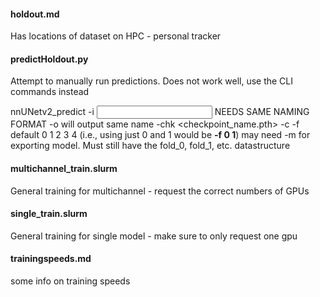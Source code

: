 #### holdout.md
Has locations of dataset on HPC - personal tracker

#### predictHoldout.py
Attempt to manually run predictions. Does not work well, use the CLI commands instead

nnUNetv2_predict
-i <input dir> NEEDS SAME NAMING FORMAT
-o <output dir> will output same name
-chk <checkpoint_name.pth> 
-c <config>
-f <folds> default 0 1 2 3 4 (i.e., using just 0 and 1 would be **-f 0 1**)
may need -m <model dir> for exporting model. Must still have the fold_0, fold_1, etc. datastructure


#### multichannel_train.slurm
General training for multichannel - request the correct numbers of GPUs

#### single_train.slurm
General training for single model - make sure to only request one gpu

#### trainingspeeds.md
some info on training speeds